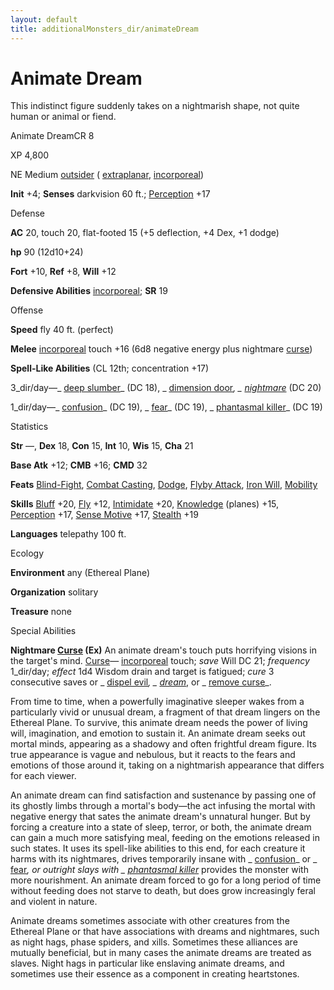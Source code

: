 ```yaml
---
layout: default
title: additionalMonsters_dir/animateDream
---
```

# Animate Dream

This indistinct figure suddenly takes on a nightmarish shape, not quite human or animal or fiend.

Animate DreamCR 8

XP 4,800

NE Medium [outsider](monsters_dir/creatureTypes#_outsider) ( [extraplanar](monsters_dir/creatureTypes#_extraplanar-subtype), [incorporeal](monsters_dir/creatureTypes#_incorporeal-subtype))

**Init** +4; **Senses** darkvision 60 ft.; [Perception](additionalMonsters_dir/../skills_dir/perception#_perception) +17

Defense

**AC** 20, touch 20, flat-footed 15 (+5 deflection, +4 Dex, +1 dodge)

**hp** 90 (12d10+24)

**Fort** +10, **Ref** +8, **Will** +12

**Defensive Abilities** [incorporeal](monsters_dir/creatureTypes#_incorporeal-subtype); **SR** 19

Offense

**Speed** fly 40 ft. (perfect)

**Melee** [incorporeal](monsters_dir/creatureTypes#_incorporeal-subtype) touch +16 (6d8 negative energy plus nightmare [curse](monsters_dir/universalMonsterRules#_curse))

**Spell-Like Abilities** (CL 12th; concentration +17)

3_dir/day—_ [deep slumber](additionalMonsters_dir/../spells_dir/deepSlumber#_deep-slumber)_ (DC 18), _ [dimension door](additionalMonsters_dir/../spells_dir/dimensionDoor#_dimension-door)_, _ [nightmare](additionalMonsters_dir/../spells_dir/nightmare#_nightmare)_ (DC 20)

1_dir/day—_ [confusion](additionalMonsters_dir/../spells_dir/confusion#_confusion)_ (DC 19), _ [fear](additionalMonsters_dir/../spells_dir/fear#_fear)_ (DC 19), _ [phantasmal killer](additionalMonsters_dir/../spells_dir/phantasmalKiller#_phantasmal-killer)_ (DC 19)

Statistics

**Str** —, **Dex** 18, **Con** 15, **Int** 10, **Wis** 15, **Cha** 21

**Base Atk** +12; **CMB** +16; **CMD** 32

**Feats** [Blind-Fight](additionalMonsters_dir/../feats#_blind-fight), [Combat Casting](additionalMonsters_dir/../feats#_combat-casting), [Dodge](additionalMonsters_dir/../feats#_dodge), [Flyby Attack](additionalMonsters_dir/../monsters_dir/monsterFeats#_flyby-attack), [Iron Will](additionalMonsters_dir/../feats#_iron-will), [Mobility](additionalMonsters_dir/../feats#_mobility)

**Skills** [Bluff](additionalMonsters_dir/../skills_dir/bluff#_bluff) +20, [Fly](additionalMonsters_dir/../skills_dir/fly#_fly) +12, [Intimidate](additionalMonsters_dir/../skills_dir/intimidate#_intimidate) +20, [Knowledge](additionalMonsters_dir/../skills_dir/knowledge#_knowledge) (planes) +15, [Perception](additionalMonsters_dir/../skills_dir/perception#_perception) +17, [Sense Motive](additionalMonsters_dir/../skills_dir/senseMotive#_sense-motive) +17, [Stealth](additionalMonsters_dir/../skills_dir/stealth#_stealth) +19

**Languages** telepathy 100 ft.

Ecology

**Environment** any (Ethereal Plane)

**Organization** solitary

**Treasure** none

Special Abilities

**Nightmare [Curse](monsters_dir/universalMonsterRules#_curse) (Ex)** An animate dream's touch puts horrifying visions in the target's mind. [Curse](monsters_dir/universalMonsterRules#_curse)— [incorporeal](monsters_dir/creatureTypes#_incorporeal-subtype) touch; _save_ Will DC 21; _frequency_ 1_dir/day; _effect_ 1d4 Wisdom drain and target is fatigued; _cure_ 3 consecutive saves or _ [dispel evil](additionalMonsters_dir/../spells_dir/dispelEvil#_dispel-evil)_, _ [dream](additionalMonsters_dir/../spells_dir/dream#_dream)_, or _ [remove curse](additionalMonsters_dir/../spells_dir/removeCurse#_remove-curse)_.

From time to time, when a powerfully imaginative sleeper wakes from a particularly vivid or unusual dream, a fragment of that dream lingers on the Ethereal Plane. To survive, this animate dream needs the power of living will, imagination, and emotion to sustain it. An animate dream seeks out mortal minds, appearing as a shadowy and often frightful dream figure. Its true appearance is vague and nebulous, but it reacts to the fears and emotions of those around it, taking on a nightmarish appearance that differs for each viewer.

An animate dream can find satisfaction and sustenance by passing one of its ghostly limbs through a mortal's body—the act infusing the mortal with negative energy that sates the animate dream's unnatural hunger. But by forcing a creature into a state of sleep, terror, or both, the animate dream can gain a much more satisfying meal, feeding on the emotions released in such states. It uses its spell-like abilities to this end, for each creature it harms with its nightmares, drives temporarily insane with _ [confusion](additionalMonsters_dir/../spells_dir/confusion#_confusion)_ or _ [fear](additionalMonsters_dir/../spells_dir/fear#_fear)_, or outright slays with _ [phantasmal killer](additionalMonsters_dir/../spells_dir/phantasmalKiller#_phantasmal-killer)_ provides the monster with more nourishment. An animate dream forced to go for a long period of time without feeding does not starve to death, but does grow increasingly feral and violent in nature.

Animate dreams sometimes associate with other creatures from the Ethereal Plane or that have associations with dreams and nightmares, such as night hags, phase spiders, and xills. Sometimes these alliances are mutually beneficial, but in many cases the animate dreams are treated as slaves. Night hags in particular like enslaving animate dreams, and sometimes use their essence as a component in creating heartstones.

